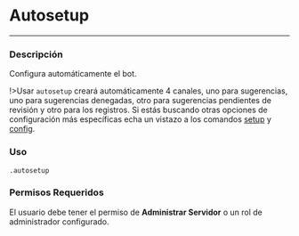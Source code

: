 # Autosetup
---
### Descripción
Configura automáticamente el bot.

!>Usar `autosetup` creará automáticamente 4 canales, uno para sugerencias, uno para sugerencias denegadas, otro para sugerencias pendientes de revisión y otro para los registros. Si estás buscando otras opciones de configuración más específicas echa un vistazo a los comandos [setup](es/admin/setup.md) y [config](es/admin/config.md).

### Uso
```
.autosetup
```
### Permisos Requeridos
El usuario debe tener el permiso de **Administrar Servidor** o un rol de administrador configurado.

